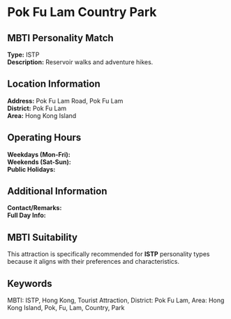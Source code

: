 # Pok Fu Lam Country Park

## MBTI Personality Match
**Type:** ISTP  
**Description:** Reservoir walks and adventure hikes.

## Location Information
**Address:** Pok Fu Lam Road, Pok Fu Lam  
**District:** Pok Fu Lam  
**Area:** Hong Kong Island

## Operating Hours
**Weekdays (Mon-Fri):**   
**Weekends (Sat-Sun):**   
**Public Holidays:** 

## Additional Information
**Contact/Remarks:**   
**Full Day Info:** 

## MBTI Suitability
This attraction is specifically recommended for **ISTP** personality types because it aligns with their preferences and characteristics.

## Keywords
MBTI: ISTP, Hong Kong, Tourist Attraction, District: Pok Fu Lam, Area: Hong Kong Island, Pok, Fu, Lam, Country, Park
